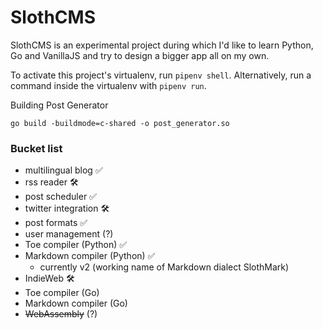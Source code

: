 # SlothCMS

SlothCMS is an experimental project during which I'd like to learn Python, Go and VanillaJS and try to design a bigger app all on my own.

To activate this project's virtualenv, run `pipenv shell`.
Alternatively, run a command inside the virtualenv with `pipenv run`.

Building Post Generator

```shell
go build -buildmode=c-shared -o post_generator.so
```


### Bucket list
- multilingual blog ✅
- rss reader 🛠
- post scheduler ✅
- twitter integration 🛠
- post formats ✅
- user management (?)
- Toe compiler (Python) ✅
- Markdown compiler (Python) ✅
  - currently v2 (working name of Markdown dialect SlothMark)
- IndieWeb 🛠
- Toe compiler (Go)
- Markdown compiler (Go)
- ~~WebAssembly~~ (?)